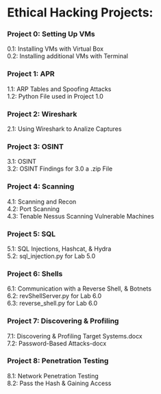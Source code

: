 # Ethical Hacking Projects:

### Project 0: Setting Up VMs
0.1: Installing VMs with Virtual Box <br />
0.2: Installing additional VMs with Terminal <br />
### Project 1: APR
1.1: ARP Tables and Spoofing Attacks <br />
1.2: Python File used in Project 1.0 <br />
### Project 2: Wireshark
2.1: Using Wireshark to Analize Captures <br />
### Project 3: OSINT
3.1: OSINT <br />
3.2: OSINT Findings for 3.0 a .zip File <br />
### Project 4: Scanning
4.1: Scanning and Recon <br />
4.2: Port Scanning <br />
4.3: Tenable Nessus Scanning Vulnerable Machines <br />
### Project 5: SQL
5.1: SQL Injections, Hashcat, & Hydra <br />
5.2: sql_injection.py for Lab 5.0 <br />
### Project 6: Shells
6.1: Communication with a Reverse Shell, & Botnets <br />
6.2: revShellServer.py for Lab 6.0 <br />
6.3: reverse_shell.py for Lab 6.0 <br />
### Project 7: Discovering & Profiling
7.1: Discovering & Profiling Target Systems.docx<br />
7.2: Password-Based Attacks-docx<br />
### Project 8: Penetration Testing
8.1: Network Penetration Testing <br />
8.2: Pass the Hash & Gaining Access<br />
